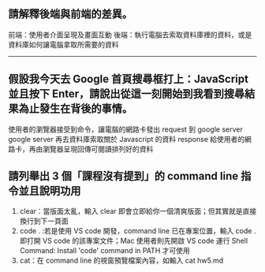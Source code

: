 ## 請解釋後端與前端的差異。
前端：使用者介面呈現及畫面互動
後端：執行電腦去索取資料庫裡的資料，或是資料庫如何讓電腦拿取所需要的資料

---

## 假設我今天去 Google 首頁搜尋框打上：JavaScript 並且按下 Enter，請說出從這一刻開始到我看到搜尋結果為止發生在背後的事情。
使用者的瀏覽器接受到命令，讓電腦的網路卡發出 request 到 google server
google server 再去資料庫索取關於 Javascript 的資料 response 給使用者的網路卡，再由瀏覽器呈現回傳可閱讀排列好的資料


## 請列舉出 3 個「課程沒有提到」的 command line 指令並且說明功用
1. clear：當版面太亂，輸入 clear 即會立即給你一個清爽版面；但其實就是直接換行到下一頁面
1. code . :若是使用 VS code 開發，command line 已在專案位置，輸入 code . 即打開 VS code 的該專案文件；Mac 使用者則先開啟 VS code 運行 Shell Command: Install 'code' command in PATH 才可使用
1. cat：在 command line 的視窗預覽檔案內容，如輸入 cat hw5.md